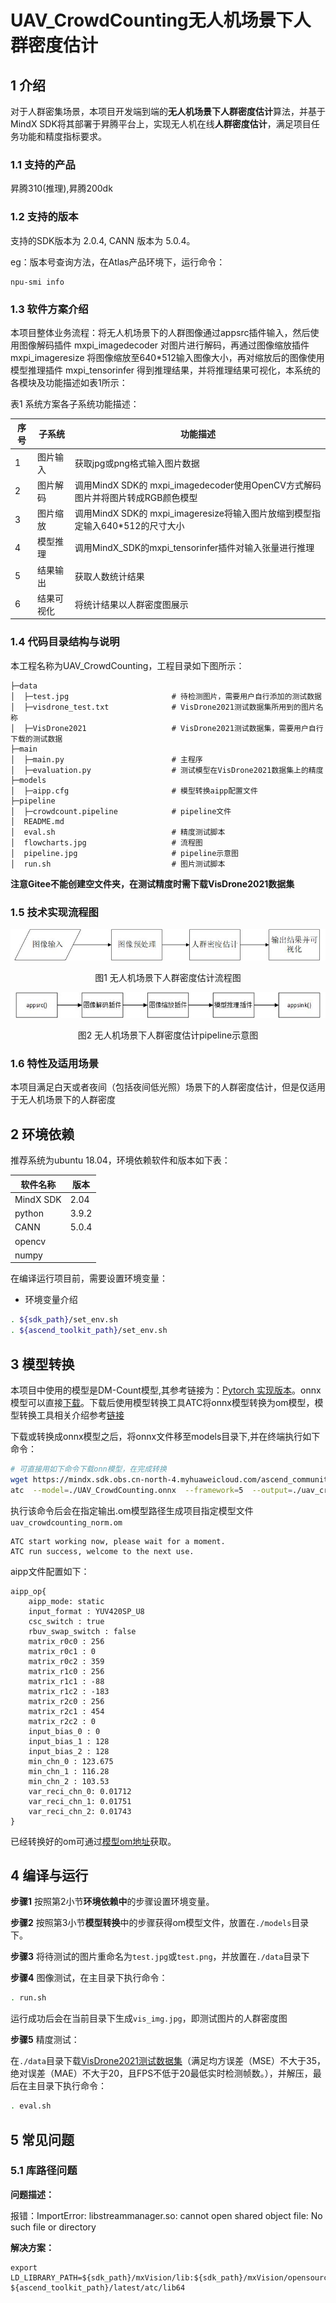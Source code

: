 # UAV_CrowdCounting无人机场景下人群密度估计

## 1 介绍
对于人群密集场景，本项目开发端到端的**无人机场景下人群密度估计**算法，并基于MindX SDK将其部署于昇腾平台上，实现无人机在线**人群密度估计**，满足项目任务功能和精度指标要求。

### 1.1 支持的产品

昇腾310(推理),昇腾200dk

### 1.2 支持的版本

支持的SDK版本为 2.0.4, CANN 版本为 5.0.4。

eg：版本号查询方法，在Atlas产品环境下，运行命令：

```
npu-smi info
```


### 1.3 软件方案介绍

本项目整体业务流程：将无人机场景下的人群图像通过appsrc插件输入，然后使用图像解码插件 mxpi_imagedecoder 对图片进行解码，再通过图像缩放插件 mxpi_imageresize 将图像缩放至640\*512输入图像大小，再对缩放后的图像使用模型推理插件 mxpi_tensorinfer 得到推理结果，并将推理结果可视化，本系统的各模块及功能描述如表1所示：

表1 系统方案各子系统功能描述：


| 序号 | 子系统       | 功能描述                                                                    |
| ---- | ----------- | -------------------------------------------------------------------------- |
| 1    | 图片输入    | 获取jpg或png格式输入图片数据                                                     |
| 2    | 图片解码    | 调用MindX SDK的 mxpi_imagedecoder使用OpenCV方式解码图片并将图片转成RGB颜色模型      |
| 3    | 图片缩放    | 调用MindX SDK的 mxpi_imageresize将输入图片放缩到模型指定输入640*512的尺寸大小       |
| 4    | 模型推理    | 调用MindX_SDK的mxpi_tensorinfer插件对输入张量进行推理                            |
| 5    | 结果输出    | 获取人数统计结果                                                              |
| 6    | 结果可视化  | 将统计结果以人群密度图展示                                                       |



### 1.4 代码目录结构与说明

本工程名称为UAV_CrowdCounting，工程目录如下图所示：

```
├─data
│  ├─test.jpg                       # 待检测图片，需要用户自行添加的测试数据
│  ├─visdrone_test.txt              # VisDrone2021测试数据集所用到的图片名称
│  ├─VisDrone2021                   # VisDrone2021测试数据集，需要用户自行下载的测试数据
├─main
│  ├─main.py                        # 主程序
│  ├─evaluation.py                  # 测试模型在VisDrone2021数据集上的精度
├─models
│  ├─aipp.cfg                       # 模型转换aipp配置文件
├─pipeline
│  ├─crowdcount.pipeline            # pipeline文件
│  README.md
│  eval.sh                          # 精度测试脚本
│  flowcharts.jpg                   # 流程图
│  pipeline.jpg                     # pipeline示意图
│  run.sh                           # 图片测试脚本
```
**注意Gitee不能创建空文件夹，在测试精度时需下载VisDrone2021数据集**


### 1.5 技术实现流程图

![pic](flowcharts.jpg)

<p align="center">图1 无人机场景下人群密度估计流程图</p>

![pic](pipeline.jpg)

<p align="center">图2 无人机场景下人群密度估计pipeline示意图</p>


### 1.6 特性及适用场景

本项目满足白天或者夜间（包括夜间低光照）场景下的人群密度估计，但是仅适用于无人机场景下的人群密度

## 2 环境依赖


推荐系统为ubuntu 18.04，环境依赖软件和版本如下表：

| 软件名称    | 版本   |
| ---------- | ------ |
| MindX SDK  |   2.04 |
|   python   |  3.9.2 |
|    CANN    |  5.0.4 |
|   opencv   |        |
|    numpy   |        |

在编译运行项目前，需要设置环境变量：

- 环境变量介绍

```bash
. ${sdk_path}/set_env.sh
. ${ascend_toolkit_path}/set_env.sh
```

## 3 模型转换

本项目中使用的模型是DM-Count模型,其参考链接为：[Pytorch 实现版本](https://github.com/cvlab-stonybrook/DM-Count)。onnx模型可以直接[下载](https://mindx.sdk.obs.cn-north-4.myhuaweicloud.com/ascend_community_projects/UAV_CrowdCounting/UAV_CrowdCounting.onnx)。下载后使用模型转换工具ATC将onnx模型转换为om模型，模型转换工具相关介绍参考[链接](https://www.hiascend.com/document/detail/zh/canncommercial/51RC2/inferapplicationdev/atctool/atctool_0001.html)

下载或转换成onnx模型之后，将onnx文件移至models目录下,并在终端执行如下命令：

```bash
# 可直接用如下命令下载onn模型，在完成转换
wget https://mindx.sdk.obs.cn-north-4.myhuaweicloud.com/ascend_community_projects/UAV_CrowdCounting/UAV_CrowdCounting.onnx  --no-check-certificate
atc  --model=./UAV_CrowdCounting.onnx  --framework=5  --output=./uav_crowdcounting_norm   --soc_version=Ascend310   --input_shape="input:1,3,512,640"  --input_format=NCHW   --insert_op_conf=./aipp.cfg
```

执行该命令后会在指定输出.om模型路径生成项目指定模型文件`uav_crowdcounting_norm.om`

```
ATC start working now, please wait for a moment.
ATC run success, welcome to the next use.
```

aipp文件配置如下：

```
aipp_op{
    aipp_mode: static
    input_format : YUV420SP_U8
    csc_switch : true
    rbuv_swap_switch : false
    matrix_r0c0 : 256
    matrix_r0c1 : 0
    matrix_r0c2 : 359
    matrix_r1c0 : 256
    matrix_r1c1 : -88
    matrix_r1c2 : -183
    matrix_r2c0 : 256
    matrix_r2c1 : 454
    matrix_r2c2 : 0
    input_bias_0 : 0
    input_bias_1 : 128
    input_bias_2 : 128
    min_chn_0 : 123.675
    min_chn_1 : 116.28
    min_chn_2 : 103.53
    var_reci_chn_0: 0.01712
    var_reci_chn_1: 0.01751
    var_reci_chn_2: 0.01743
}
```

已经转换好的om可通过[模型om地址](https://mindx.sdk.obs.cn-north-4.myhuaweicloud.com/ascend_community_projects/UAV_CrowdCounting/uav_crowdcounting_norm.om)获取。

## 4 编译与运行

**步骤1** 按照第2小节**环境依赖中**的步骤设置环境变量。

**步骤2** 按照第3小节**模型转换**中的步骤获得om模型文件，放置在`./models`目录下。

**步骤3** 将待测试的图片重命名为`test.jpg`或`test.png`，并放置在`./data`目录下

**步骤4** 图像测试，在主目录下执行命令：

```bash
. run.sh
```

运行成功后会在当前目录下生成`vis_img.jpg`，即测试图片的人群密度图

**步骤5** 精度测试：

在`./data`目录下载[VisDrone2021测试数据集](https://mindx.sdk.obs.myhuaweicloud.com/ascend_community_projects/UAV_CrowdCounting/VisDrone2021.zip)（满足均方误差（MSE）不大于35，绝对误差（MAE）不大于20，且FPS不低于20最低实时检测帧数。），并解压，最后在主目录下执行命令：
```bash
. eval.sh
```
## 5 常见问题

### 5.1 库路径问题

**问题描述：**

报错：ImportError: libstreammanager.so: cannot open shared object file: No such file or directory

**解决方案：**

```
export LD_LIBRARY_PATH=${sdk_path}/mxVision/lib:${sdk_path}/mxVision/opensource/lib: ${ascend_toolkit_path}/latest/atc/lib64
```